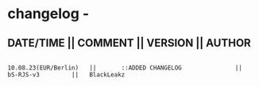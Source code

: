 # changelog - 

## DATE/TIME           ||          COMMENT                      ||    VERSION             ||   AUTHOR

```

10.08.23(EUR/Berlin)   ||       ::ADDED CHANGELOG               ||      bS-RJS-v3         ||   BlackLeakz




```
